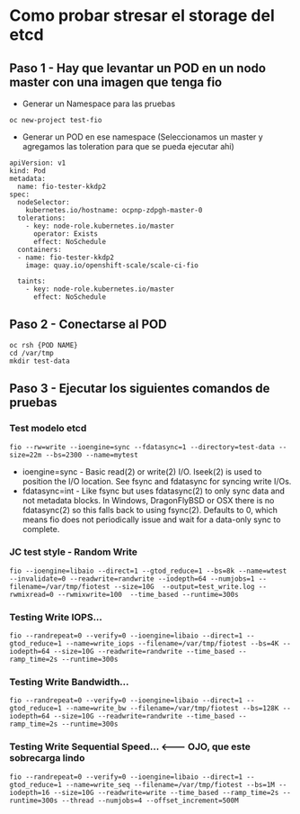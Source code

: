 # Como probar stresar el storage del etcd 

## Paso 1 - Hay que levantar un POD en un nodo master con una imagen que tenga fio

* Generar un Namespace para las pruebas
~~~
oc new-project test-fio
~~~

* Generar un POD en ese namespace (Seleccionamos un master y agregamos las toleration para que se pueda ejecutar ahi)

~~~
apiVersion: v1
kind: Pod
metadata:
  name: fio-tester-kkdp2
spec:
  nodeSelector:
    kubernetes.io/hostname: ocpnp-zdpgh-master-0
  tolerations:
    - key: node-role.kubernetes.io/master
      operator: Exists
      effect: NoSchedule
  containers:
  - name: fio-tester-kkdp2
    image: quay.io/openshift-scale/scale-ci-fio

  taints:
    - key: node-role.kubernetes.io/master
      effect: NoSchedule
~~~

## Paso 2 - Conectarse al POD 

~~~
oc rsh {POD NAME}
cd /var/tmp
mkdir test-data
~~~

## Paso 3 - Ejecutar los siguientes comandos de pruebas

### Test modelo etcd 
~~~
fio --rw=write --ioengine=sync --fdatasync=1 --directory=test-data --size=22m --bs=2300 --name=mytest
~~~

* ioengine=sync - Basic read(2) or write(2) I/O. lseek(2) is used to position the I/O location. See fsync and fdatasync for syncing write I/Os.
* fdatasync=int - Like fsync but uses fdatasync(2) to only sync data and not metadata blocks. In Windows, DragonFlyBSD or OSX there is no fdatasync(2) so this falls back to using fsync(2). Defaults to 0, which means fio does not periodically issue and wait for a data-only sync to complete.

### JC test style - Random Write 
~~~
fio --ioengine=libaio --direct=1 --gtod_reduce=1 --bs=8k --name=wtest  --invalidate=0 --readwrite=randwrite --iodepth=64 --numjobs=1 --filename=/var/tmp/fiotest --size=10G  --output=test_write.log --rwmixread=0 --rwmixwrite=100  --time_based --runtime=300s
~~~

### Testing Write IOPS...
~~~
fio --randrepeat=0 --verify=0 --ioengine=libaio --direct=1 --gtod_reduce=1 --name=write_iops --filename=/var/tmp/fiotest --bs=4K --iodepth=64 --size=10G --readwrite=randwrite --time_based --ramp_time=2s --runtime=300s
~~~

### Testing Write Bandwidth...
~~~
fio --randrepeat=0 --verify=0 --ioengine=libaio --direct=1 --gtod_reduce=1 --name=write_bw --filename=/var/tmp/fiotest --bs=128K --iodepth=64 --size=10G --readwrite=randwrite --time_based --ramp_time=2s --runtime=300s
~~~

### Testing Write Sequential Speed... <--- OJO, que este sobrecarga lindo
~~~
fio --randrepeat=0 --verify=0 --ioengine=libaio --direct=1 --gtod_reduce=1 --name=write_seq --filename=/var/tmp/fiotest --bs=1M --iodepth=16 --size=10G --readwrite=write --time_based --ramp_time=2s --runtime=300s --thread --numjobs=4 --offset_increment=500M
~~~
